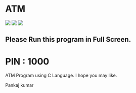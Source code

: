 # ATM
<img src="https://img.shields.io/badge/Only_For-Windows-blue">
<img src="https://img.shields.io/badge/Developed%20by-Pankaj%20Kumar-blueviolet">
<img src="https://img.shields.io/badge/Made%20iin-C%20Language-blueviolet">

## Please Run this program in Full Screen.<br>
# PIN : 1000
ATM Program using C Language.
I hope you may like.


Pankaj kumar 

